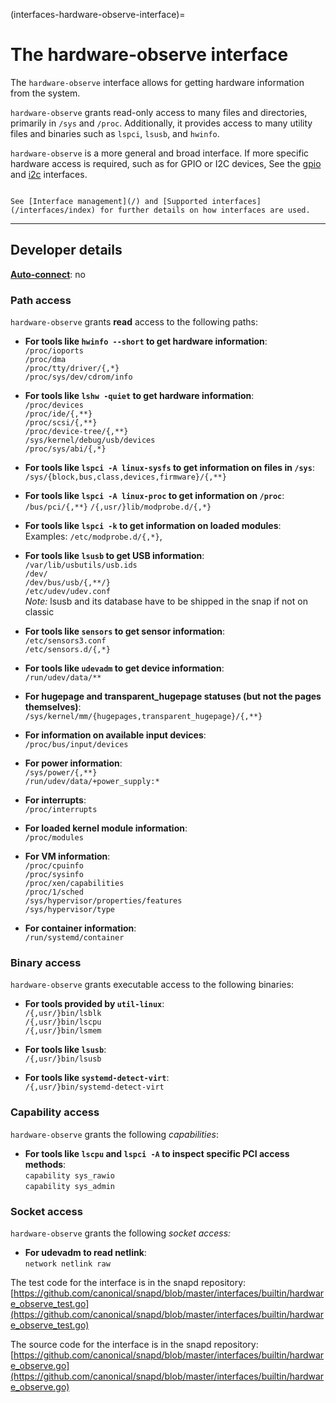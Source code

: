(interfaces-hardware-observe-interface)=
# The hardware-observe interface

The `hardware-observe` interface allows for getting hardware information from the system.

`hardware-observe` grants read-only access to many files and directories, primarily in `/sys` and `/proc`. Additionally, it provides access to many utility files and binaries such as `lspci`, `lsusb`, and `hwinfo`.

`hardware-observe` is a more general and broad interface. If more specific hardware access is required, such as for GPIO or I2C devices, See the [gpio](https://snapcraft.io/docs/gpio-interface) and [i2c](https://snapcraft.io/docs/i2c-interface) interfaces.

```{tip}

See [Interface management](/) and [Supported interfaces](/interfaces/index) for further details on how interfaces are used.
```

---

## Developer details

**[Auto-connect](/t/interface-management/6154#heading--auto-connections)**: no</br>

### Path access

`hardware-observe` grants **read** access to the following paths:

* **For tools like `hwinfo --short` to get hardware information**:</br>
`/proc/ioports`</br>
`/proc/dma`</br>
`/proc/tty/driver/{,*}`</br>
`/proc/sys/dev/cdrom/info`</br>

* **For tools like `lshw -quiet` to get hardware information**:</br>
`/proc/devices`</br>
`/proc/ide/{,**}`</br>
`/proc/scsi/{,**}`</br>
`/proc/device-tree/{,**}`</br>
`/sys/kernel/debug/usb/devices`</br>
`/proc/sys/abi/{,*}`</br>

* **For tools like `lspci -A linux-sysfs` to get information on files in `/sys`**:</br>
`/sys/{block,bus,class,devices,firmware}/{,**}`

* **For tools like `lspci -A linux-proc` to get information on `/proc`**:</br>
`/bus/pci/{,**}`
`/{,usr/}lib/modprobe.d/{,*}`

* **For tools like `lspci -k` to get information on loaded modules**:</br>
Examples: `/etc/modprobe.d/{,*}`,</br>

* **For tools like `lsusb` to get USB information**:</br>
`/var/lib/usbutils/usb.ids`</br>
`/dev/`</br>
`/dev/bus/usb/{,**/}`</br>
`/etc/udev/udev.conf`</br>
*Note:* lsusb and its database have to be shipped in the snap if not on classic</br>

* **For tools like `sensors` to get sensor information**:</br>
`/etc/sensors3.conf`</br>
`/etc/sensors.d/{,*}`

* **For tools like `udevadm` to get device information**:</br>
`/run/udev/data/**`

* **For  hugepage and transparent_hugepage statuses (but not the pages themselves)**:</br>
`/sys/kernel/mm/{hugepages,transparent_hugepage}/{,**}`</br>

* **For information on available input devices**:</br>
`/proc/bus/input/devices`

* **For power information**:</br>
`/sys/power/{,**}`</br>
`/run/udev/data/+power_supply:*`

* **For interrupts**:</br>
`/proc/interrupts`

* **For  loaded kernel module information**:</br>
`/proc/modules`

* **For VM information**:</br>
`/proc/cpuinfo`</br>
`/proc/sysinfo`</br>
`/proc/xen/capabilities`</br>
`/proc/1/sched`</br>
`/sys/hypervisor/properties/features`</br>
`/sys/hypervisor/type`</br>

* **For container information**:</br>
`/run/systemd/container`</br>

### Binary access

`hardware-observe` grants executable access to the following binaries:
* **For tools provided by `util-linux`**:</br>
`/{,usr/}bin/lsblk`</br>
`/{,usr/}bin/lscpu`</br>
`/{,usr/}bin/lsmem`</br>

* **For tools like `lsusb`**:</br>
`/{,usr/}bin/lsusb`</br>

* **For tools like `systemd-detect-virt`**:</br>
`/{,usr/}bin/systemd-detect-virt`</br>

### Capability access

`hardware-observe` grants the following *capabilities*:

* **For tools like `lscpu` and `lspci -A` to inspect specific PCI access methods**:</br>
`capability sys_rawio`</br>
`capability sys_admin`</br>

### Socket access

`hardware-observe` grants the following *socket access:*

* **For udevadm to read netlink**:</br>
`network netlink raw`</br>

The test code for the interface is in the snapd repository: [https://github.com/canonical/snapd/blob/master/interfaces/builtin/hardware_observe_test.go](https://github.com/canonical/snapd/blob/master/interfaces/builtin/hardware_observe_test.go)

The source code for the interface is in the snapd repository: [https://github.com/canonical/snapd/blob/master/interfaces/builtin/hardware_observe.go](https://github.com/canonical/snapd/blob/master/interfaces/builtin/hardware_observe.go)

